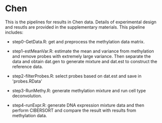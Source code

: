 # Chen

This is the pipelines for results in Chen data. Details of experimental design and resutls are provided in the supplementary materials. This pipeline includes:

- step0-GetData.R: get and preprocess the methylation data matrix.
- step1-estMeanVar.R: estimate the mean and variance from methylation and remove probes with extremely large variance. Then separate the data and obtain dat.gen to generate mixture and dat.est to construct the reference data.
- step2-filterProbes.R:  select probes based on dat.est and save in 'probes.RData'
- step3-RunMethy.R: generate methylation mixture and run cell type deconvolution. 


- step4-runExpr.R: generate DNA expression mixture data and then perform CIBERSORT and compare the result with results from methylation data.